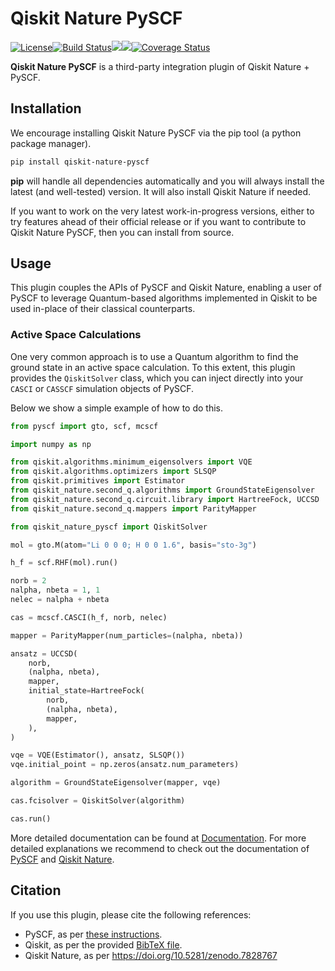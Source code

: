 # Qiskit Nature PySCF

[![License](https://img.shields.io/github/license/qiskit-community/qiskit-nature-pyscf.svg?style=popout-square)](https://opensource.org/licenses/Apache-2.0)<!--- long-description-skip-begin -->[![Build Status](https://github.com/qiskit-community/qiskit-nature-pyscf/workflows/Nature%20PySCF%20Unit%20Tests/badge.svg?branch=main)](https://github.com/qiskit-community/qiskit-nature-pyscf/actions?query=workflow%3A"Nature%20PySCF%20Unit%20Tests"+branch%3Amain+event%3Apush)[![](https://img.shields.io/github/release/qiskit-community/qiskit-nature-pyscf.svg?style=popout-square)](https://github.com/qiskit-community/qiskit-nature-pyscf/releases)[![](https://img.shields.io/pypi/dm/qiskit-nature-pyscf.svg?style=popout-square)](https://pypi.org/project/qiskit-nature-pyscf/)[![Coverage Status](https://coveralls.io/repos/github/qiskit-community/qiskit-nature-pyscf/badge.svg?branch=main)](https://coveralls.io/github/qiskit-community/qiskit-nature-pyscf?branch=main)<!--- long-description-skip-end -->

**Qiskit Nature PySCF** is a third-party integration plugin of Qiskit Nature + PySCF.

## Installation

We encourage installing Qiskit Nature PySCF via the pip tool (a python package manager).

```bash
pip install qiskit-nature-pyscf
```

**pip** will handle all dependencies automatically and you will always install the latest
(and well-tested) version. It will also install Qiskit Nature if needed.

If you want to work on the very latest work-in-progress versions, either to try features ahead of
their official release or if you want to contribute to Qiskit Nature PySCF, then you can install from source.


## Usage

This plugin couples the APIs of PySCF and Qiskit Nature, enabling a user of PySCF to leverage
Quantum-based algorithms implemented in Qiskit to be used in-place of their classical counterparts.

### Active Space Calculations

One very common approach is to use a Quantum algorithm to find the ground state in an active space
calculation. To this extent, this plugin provides the `QiskitSolver` class, which you can inject
directly into your `CASCI` or `CASSCF` simulation objects of PySCF.

Below we show a simple example of how to do this.

```python
from pyscf import gto, scf, mcscf

import numpy as np

from qiskit.algorithms.minimum_eigensolvers import VQE
from qiskit.algorithms.optimizers import SLSQP
from qiskit.primitives import Estimator
from qiskit_nature.second_q.algorithms import GroundStateEigensolver
from qiskit_nature.second_q.circuit.library import HartreeFock, UCCSD
from qiskit_nature.second_q.mappers import ParityMapper

from qiskit_nature_pyscf import QiskitSolver

mol = gto.M(atom="Li 0 0 0; H 0 0 1.6", basis="sto-3g")

h_f = scf.RHF(mol).run()

norb = 2
nalpha, nbeta = 1, 1
nelec = nalpha + nbeta

cas = mcscf.CASCI(h_f, norb, nelec)

mapper = ParityMapper(num_particles=(nalpha, nbeta))

ansatz = UCCSD(
    norb,
    (nalpha, nbeta),
    mapper,
    initial_state=HartreeFock(
        norb,
        (nalpha, nbeta),
        mapper,
    ),
)

vqe = VQE(Estimator(), ansatz, SLSQP())
vqe.initial_point = np.zeros(ansatz.num_parameters)

algorithm = GroundStateEigensolver(mapper, vqe)

cas.fcisolver = QiskitSolver(algorithm)

cas.run()
```

More detailed documentation can be found at
[Documentation](https://qiskit-community.github.io/qiskit-nature-pyscf/). For more detailed 
explanations we recommend to check out the documentation of
[PySCF](https://pyscf.org/) and [Qiskit Nature](https://qiskit.org/documentation/nature/).


## Citation

If you use this plugin, please cite the following references:

- PySCF, as per [these instructions](https://github.com/pyscf/pyscf#citing-pyscf).
- Qiskit, as per the provided [BibTeX file](https://github.com/Qiskit/qiskit/blob/master/Qiskit.bib).
- Qiskit Nature, as per https://doi.org/10.5281/zenodo.7828767
